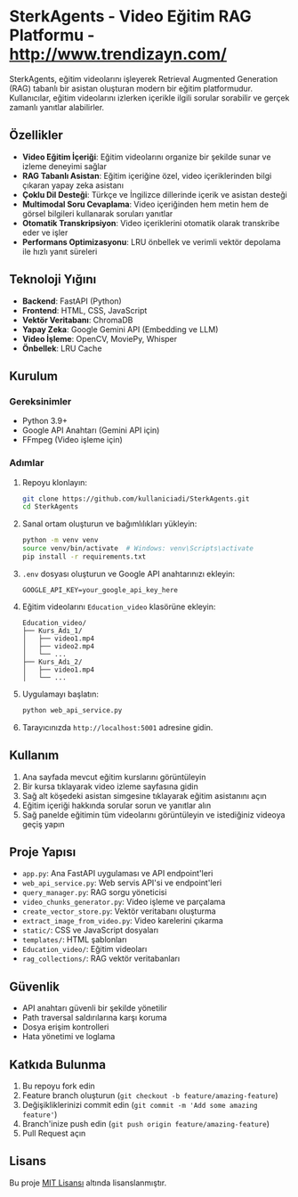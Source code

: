 # SterkAgents - Video Eğitim RAG Platformu - http://www.trendizayn.com/

SterkAgents, eğitim videolarını işleyerek Retrieval Augmented Generation (RAG) tabanlı bir asistan oluşturan modern bir eğitim platformudur. Kullanıcılar, eğitim videolarını izlerken içerikle ilgili sorular sorabilir ve gerçek zamanlı yanıtlar alabilirler.

## Özellikler

- **Video Eğitim İçeriği**: Eğitim videolarını organize bir şekilde sunar ve izleme deneyimi sağlar
- **RAG Tabanlı Asistan**: Eğitim içeriğine özel, video içeriklerinden bilgi çıkaran yapay zeka asistanı
- **Çoklu Dil Desteği**: Türkçe ve İngilizce dillerinde içerik ve asistan desteği
- **Multimodal Soru Cevaplama**: Video içeriğinden hem metin hem de görsel bilgileri kullanarak soruları yanıtlar
- **Otomatik Transkripsiyon**: Video içeriklerini otomatik olarak transkribe eder ve işler
- **Performans Optimizasyonu**: LRU önbellek ve verimli vektör depolama ile hızlı yanıt süreleri

## Teknoloji Yığını

- **Backend**: FastAPI (Python)
- **Frontend**: HTML, CSS, JavaScript
- **Vektör Veritabanı**: ChromaDB
- **Yapay Zeka**: Google Gemini API (Embedding ve LLM)
- **Video İşleme**: OpenCV, MoviePy, Whisper
- **Önbellek**: LRU Cache

## Kurulum

### Gereksinimler

- Python 3.9+
- Google API Anahtarı (Gemini API için)
- FFmpeg (Video işleme için)

### Adımlar

1. Repoyu klonlayın:
   ```bash
   git clone https://github.com/kullaniciadi/SterkAgents.git
   cd SterkAgents
   ```

2. Sanal ortam oluşturun ve bağımlılıkları yükleyin:
   ```bash
   python -m venv venv
   source venv/bin/activate  # Windows: venv\Scripts\activate
   pip install -r requirements.txt
   ```

3. `.env` dosyası oluşturun ve Google API anahtarınızı ekleyin:
   ```
   GOOGLE_API_KEY=your_google_api_key_here
   ```

4. Eğitim videolarını `Education_video` klasörüne ekleyin:
   ```
   Education_video/
   ├── Kurs_Adı_1/
   │   ├── video1.mp4
   │   ├── video2.mp4
   │   └── ...
   ├── Kurs_Adı_2/
   │   ├── video1.mp4
   │   └── ...
   ```

5. Uygulamayı başlatın:
   ```bash
   python web_api_service.py
   ```

6. Tarayıcınızda `http://localhost:5001` adresine gidin.

## Kullanım

1. Ana sayfada mevcut eğitim kurslarını görüntüleyin
2. Bir kursa tıklayarak video izleme sayfasına gidin
3. Sağ alt köşedeki asistan simgesine tıklayarak eğitim asistanını açın
4. Eğitim içeriği hakkında sorular sorun ve yanıtlar alın
5. Sağ panelde eğitimin tüm videolarını görüntüleyin ve istediğiniz videoya geçiş yapın

## Proje Yapısı

- `app.py`: Ana FastAPI uygulaması ve API endpoint'leri
- `web_api_service.py`: Web servis API'si ve endpoint'leri
- `query_manager.py`: RAG sorgu yöneticisi
- `video_chunks_generator.py`: Video işleme ve parçalama
- `create_vector_store.py`: Vektör veritabanı oluşturma
- `extract_image_from_video.py`: Video karelerini çıkarma
- `static/`: CSS ve JavaScript dosyaları
- `templates/`: HTML şablonları
- `Education_video/`: Eğitim videoları
- `rag_collections/`: RAG vektör veritabanları

## Güvenlik

- API anahtarı güvenli bir şekilde yönetilir
- Path traversal saldırılarına karşı koruma
- Dosya erişim kontrolleri
- Hata yönetimi ve loglama

## Katkıda Bulunma

1. Bu repoyu fork edin
2. Feature branch oluşturun (`git checkout -b feature/amazing-feature`)
3. Değişikliklerinizi commit edin (`git commit -m 'Add some amazing feature'`)
4. Branch'inize push edin (`git push origin feature/amazing-feature`)
5. Pull Request açın

## Lisans

Bu proje [MIT Lisansı](LICENSE) altında lisanslanmıştır.
